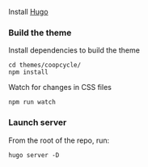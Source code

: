 Install [Hugo](https://gohugo.io/overview/installing/)

### Build the theme

Install dependencies to build the theme

```
cd themes/coopcycle/
npm install
```

Watch for changes in CSS files

```
npm run watch
```

### Launch server

From the root of the repo, run:
```
hugo server -D
```
